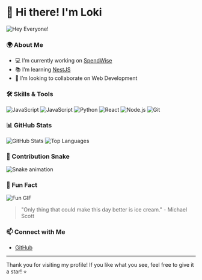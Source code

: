 # 👋 Hi there! I'm Loki

![Hey Everyone!](https://capsule-render.vercel.app/api?text=Hey%20Everyone!&animation=fadeIn&type=waving&color=gradient&height=100)

### 🌍 About Me

- 💻 I’m currently working on [SpendWise](https://github.com/kiptr/SpendWise)
- 📚 I’m learning [NestJS](https://nestjs.com)
- 🤝 I’m looking to collaborate on Web Development

### 🛠️ Skills & Tools

![JavaScript](https://cdn.jsdelivr.net/gh/devicons/devicon/icons/javascript/javascript-original.svg)
![JavaScript](https://cdn.jsdelivr.net/gh/devicons/devicon/icons/typescript/typescript-original.svg)
![Python](https://cdn.jsdelivr.net/gh/devicons/devicon/icons/python/python-original.svg)
![React](https://cdn.jsdelivr.net/gh/devicons/devicon/icons/react/react-original.svg)
![Node.js](https://cdn.jsdelivr.net/gh/devicons/devicon/icons/nodejs/nodejs-original.svg)
![Git](https://cdn.jsdelivr.net/gh/devicons/devicon/icons/git/git-original.svg)

### 📊 GitHub Stats

![GitHub Stats](https://github-readme-stats.vercel.app/api?username=kiptr&show_icons=true&theme=radical)
![Top Languages](https://github-readme-stats.vercel.app/api/top-langs/?username=kiptr&layout=compact&theme=radical)

### 🐍 Contribution Snake

![Snake animation](https://github.com/kiptr/kiptr/blob/output/github-contribution-grid-snake.svg)

### 🎉 Fun Fact

![Fun GIF](https://media.tenor.com/mKfeCtD5EukAAAAM/the-office-the.gif)

> "Only thing that could make this day better is ice cream." - Michael Scott

### 📫 Connect with Me

- [GitHub](https://github.com/kiptr)

---

Thank you for visiting my profile! If you like what you see, feel free to give it a star! ⭐

